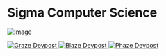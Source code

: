 # Sigma Computer Science

![image](https://github.com/user-attachments/assets/554073bd-465a-49d1-8ecd-3aed3d2ed7a2)

<a href="https://devpost.com/software/graze">
  <img alt="Graze Devpost" src="https://img.shields.io/badge/Devpost-View%20Graze-informational?style=for-the-badge&logo=devpost&color=B0EAC7&logoColor=003E54" />
</a>
<a href="https://devpost.com/software/blaze-wczt9d">
  <img alt="Blaze Devpost" src="https://img.shields.io/badge/Devpost-View%20Blaze-informational?style=for-the-badge&logo=devpost&color=FFF176&logoColor=003E54" />
</a>
<a href="https://devpost.com/software/phaze">
  <img alt="Phaze Devpost" src="https://img.shields.io/badge/Devpost-View%20Phaze-informational?style=for-the-badge&logo=devpost&color=42CFFF&logoColor=003E54" />
</a>

